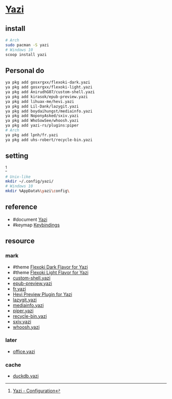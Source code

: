 # [Yazi](https://github.com/sxyazi/yazi)

## install

```sh
# Arch
sudo pacman -S yazi
# Windows 10
scoop install yazi
```

## Personal do

```sh
ya pkg add gosxrgxx/flexoki-dark.yazi
ya pkg add gosxrgxx/flexoki-light.yazi
ya pkg add AnirudhG07/custom-shell.yazi
ya pkg add kirasok/epub-preview.yazi
ya pkg add lihuax-me/hevi.yazi
ya pkg add Lil-Dank/lazygit.yazi
ya pkg add boydaihungst/mediainfo.yazi
ya pkg add NoponyAsked/sxiv.yazi
ya pkg add WhoSowSee/whoosh.yazi
ya pkg add yazi-rs/plugins:piper
# Arch
ya pkg add lpnh/fr.yazi
ya pkg add uhs-robert/recycle-bin.yazi
```

## setting

[^1]

```sh
# Unix-like
mkdir ~/.config/yazi/
# Windows 10
mkdir %AppData%\yazi\config\
```

## reference

- #document [Yazi](https://yazi-rs.github.io/docs/installation)
- #keymap [Keybindings](https://yazi-rs.github.io/docs/quick-start#keybindings)

## resource

### mark

- #theme [Flexoki Dark Flavor for Yazi](https://github.com/gosxrgxx/flexoki-dark.yazi)
- #theme [Flexoki Light Flavor for Yazi](https://github.com/gosxrgxx/flexoki-light.yazi)
- [custom-shell.yazi](https://github.com/AnirudhG07/custom-shell.yazi)
- [epub-preview.yazi](https://github.com/kirasok/epub-preview.yazi)
- [fr.yazi](https://github.com/lpnh/fr.yazi)
- [Hevi Preview Plugin for Yazi](https://github.com/lihuax-me/hevi.yazi)
- [lazygit.yazi](https://github.com/Lil-Dank/lazygit.yazi)
- [mediainfo.yazi](https://github.com/boydaihungst/mediainfo.yazi)
- [piper.yazi](https://github.com/yazi-rs/plugins/tree/main/piper.yazi)
- [recycle-bin.yazi](https://github.com/uhs-robert/recycle-bin.yazi)
- [sxiv.yazi](https://github.com/NoponyAsked/sxiv.yazi)
- [whoosh.yazi](https://github.com/WhoSowSee/whoosh.yazi)

### later

- [office.yazi](https://github.com/macydnah/office.yazi)

### cache

- [duckdb.yazi](https://github.com/wylie102/duckdb.yazi)

[^1]: [Yazi - Configuration](https://yazi-rs.github.io/docs/configuration/overview/)
